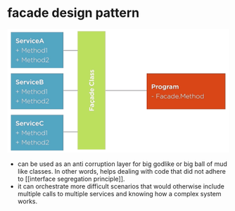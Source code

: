 # facade design pattern

![](attachments/2021-10-21-10-00-11.png)

 - can be used as an anti corruption layer for big godlike or big ball of mud like classes. In other words, helps dealing with code that did not adhere to [[interface segregation principle]].
 - it can orchestrate more difficult scenarios that would otherwise include multiple calls to multiple services and knowing how a complex system works.
 
